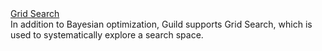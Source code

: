 <div class="row next-step">
  <div class="col-sm-4">
    <a class="btn btn-default" href="/docs/start/grid-search/">Grid Search</a>
  </div>
  <div class="col-sm-8">
    In addition to Bayesian optimization, Guild supports Grid Search,
    which is used to systematically explore a search space.
  </div>
</div>
